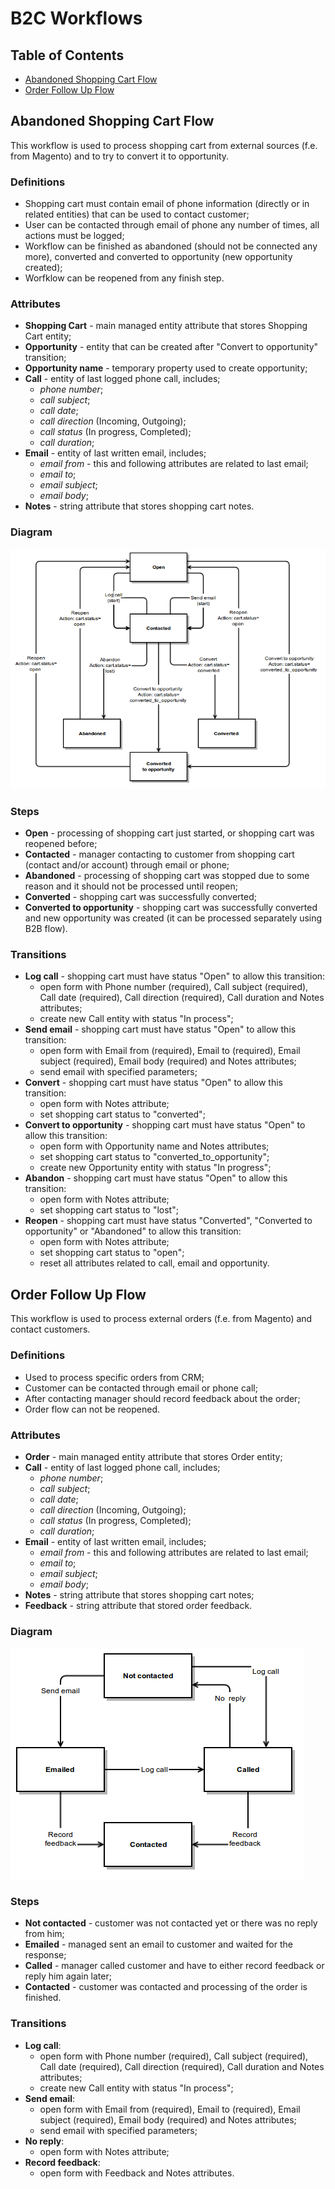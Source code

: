 B2C Workflows
===============

Table of Contents
-----------------
 - [Abandoned Shopping Cart Flow](#abandoned-shopping-cart-flow)
 - [Order Follow Up Flow](#order-follow-up-flow)

Abandoned Shopping Cart Flow
----------------------------

This workflow is used to process shopping cart from external sources (f.e. from Magento) and to try
to convert it to opportunity.

### Definitions

* Shopping cart must contain email of phone information (directly or in related entities)
that can be used to contact customer;
* User can be contacted through email of phone any number of times, all actions must be logged;
* Workflow can be finished as abandoned (should not be connected any more), converted and converted to opportunity
(new opportunity created);
* Worfklow can be reopened from any finish step.

### Attributes

* **Shopping Cart** - main managed entity attribute that stores Shopping Cart entity;
* **Opportunity** - entity that can be created after "Convert to opportunity" transition;
* **Opportunity name** - temporary property used to create opportunity;
* **Call** - entity of last logged phone call, includes;
    * _phone number_;
    * _call subject_;
    * _call date_;
    * _call direction_ (Incoming, Outgoing);
    * _call status_ (In progress, Completed);
    * _call duration_;
* **Email** - entity of last written email, includes;
    * _email from_ - this and following attributes are related to last email;
    * _email to_;
    * _email subject_;
    * _email body_;
* **Notes** - string attribute that stores shopping cart notes.

### Diagram

![Shopping Cart Flow](../images/b2c_workflow_shopping_cart.png)

### Steps

* **Open** - processing of shopping cart just started, or shopping cart was reopened before;
* **Contacted** - manager contacting to customer from shopping cart (contact and/or account) through email or phone;
* **Abandoned** - processing of shopping cart was stopped due to some reason and it should not be processed
until reopen;
* **Converted** - shopping cart was successfully converted;
* **Converted to opportunity** - shopping cart was successfully converted and new opportunity was created
(it can be processed separately using B2B flow).

### Transitions

* **Log call** - shopping cart must have status "Open" to allow this transition:
    * open form with Phone number (required), Call subject (required), Call date (required), Call direction (required), Call duration and Notes attributes;
    * create new Call entity with status "In process";
* **Send email** - shopping cart must have status "Open" to allow this transition:
    * open form with Email from (required), Email to (required), Email subject (required), Email body (required) and Notes attributes;
    * send email with specified parameters;
* **Convert** - shopping cart must have status "Open" to allow this transition:
    * open form with Notes attribute;
    * set shopping cart status to "converted";
* **Convert to opportunity** - shopping cart must have status "Open" to allow this transition:
    * open form with Opportunity name and Notes attributes;
    * set shopping cart status to "converted_to_opportunity";
    * create new Opportunity entity with status "In progress";
* **Abandon** - shopping cart must have status "Open" to allow this transition:
    * open form with Notes attribute;
    * set shopping cart status to "lost";
* **Reopen** - shopping cart must have status "Converted", "Converted to opportunity" or "Abandoned" to allow this transition:
    * open form with Notes attribute;
    * set shopping cart status to "open";
    * reset all attributes related to call, email and opportunity.


Order Follow Up Flow
--------------------

This workflow is used to process external orders (f.e. from Magento) and contact customers.

### Definitions

* Used to process specific orders from CRM;
* Customer can be contacted through email or phone call;
* After contacting manager should record feedback about the order;
* Order flow can not be reopened.

### Attributes

* **Order** - main managed entity attribute that stores Order entity;
* **Call** - entity of last logged phone call, includes;
    * _phone number_;
    * _call subject_;
    * _call date_;
    * _call direction_ (Incoming, Outgoing);
    * _call status_ (In progress, Completed);
    * _call duration_;
* **Email** - entity of last written email, includes;
    * _email from_ - this and following attributes are related to last email;
    * _email to_;
    * _email subject_;
    * _email body_;
* **Notes** - string attribute that stores shopping cart notes;
* **Feedback** - string attribute that stored order feedback.

### Diagram

![Order Follow Up Flow](../images/b2c_workflow_order.png)

### Steps

* **Not contacted** - customer was not contacted yet or there was no reply from him;
* **Emailed** - managed sent an email to customer and waited for the response;
* **Called** - manager called customer and have to either record feedback or reply him again later;
* **Contacted** - customer was contacted and processing of the order is finished.

### Transitions

* **Log call**:
    * open form with Phone number (required), Call subject (required), Call date (required), Call direction (required), Call duration and Notes attributes;
    * create new Call entity with status "In process";
* **Send email**:
    * open form with Email from (required), Email to (required), Email subject (required), Email body (required) and Notes attributes;
    * send email with specified parameters;
* **No reply**:
    * open form with Notes attribute;
* **Record feedback**:
    * open form with Feedback and Notes attributes.
